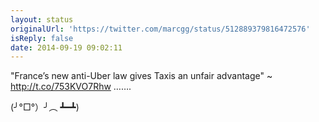 ```yaml
---
layout: status
originalUrl: 'https://twitter.com/marcgg/status/512889379816472576'
isReply: false
date: 2014-09-19 09:02:11
---
```


"France’s new anti-Uber law gives Taxis an unfair advantage" ~ http://t.co/753KVO7Rhw …….

(╯°□°）╯︵ ┻━┻)
